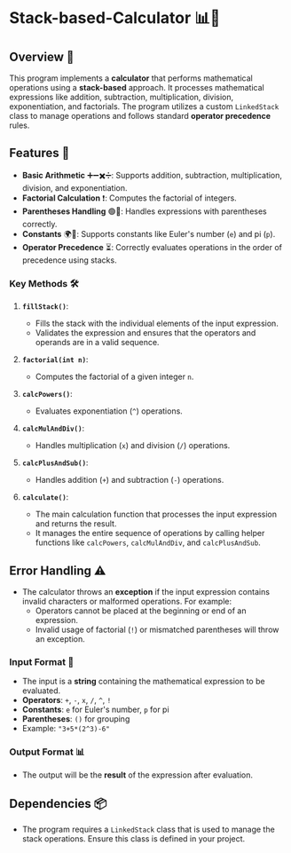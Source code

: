 # Stack-based-Calculator 📊🔢

## Overview 🚀

This program implements a **calculator** that performs mathematical operations using a **stack-based** approach. It processes mathematical expressions like addition, subtraction, multiplication, division, exponentiation, and factorials. The program utilizes a custom `LinkedStack` class to manage operations and follows standard **operator precedence** rules.

## Features 🌟

- **Basic Arithmetic** ➕➖✖️➗: Supports addition, subtraction, multiplication, division, and exponentiation.
- **Factorial Calculation** ❗: Computes the factorial of integers.
- **Parentheses Handling** 🟢🔴: Handles expressions with parentheses correctly.
- **Constants** 🌍📏: Supports constants like Euler's number (`e`) and pi (`p`).
- **Operator Precedence** ⏳: Correctly evaluates operations in the order of precedence using stacks.

### Key Methods 🛠️

1. **`fillStack()`**:
   - Fills the stack with the individual elements of the input expression.
   - Validates the expression and ensures that the operators and operands are in a valid sequence.

2. **`factorial(int n)`**:
   - Computes the factorial of a given integer `n`.

3. **`calcPowers()`**:
   - Evaluates exponentiation (`^`) operations.

4. **`calcMulAndDiv()`**:
   - Handles multiplication (`x`) and division (`/`) operations.

5. **`calcPlusAndSub()`**:
   - Handles addition (`+`) and subtraction (`-`) operations.

6. **`calculate()`**:
   - The main calculation function that processes the input expression and returns the result.
   - It manages the entire sequence of operations by calling helper functions like `calcPowers`, `calcMulAndDiv`, and `calcPlusAndSub`.

## Error Handling ⚠️

- The calculator throws an **exception** if the input expression contains invalid characters or malformed operations. For example:
  - Operators cannot be placed at the beginning or end of an expression.
  - Invalid usage of factorial (`!`) or mismatched parentheses will throw an exception.

### Input Format 📝
- The input is a **string** containing the mathematical expression to be evaluated.
- **Operators**: `+`, `-`, `x`, `/`, `^`, `!`
- **Constants**: `e` for Euler's number, `p` for pi
- **Parentheses**: `()` for grouping
- Example: `"3+5*(2^3)-6"`

### Output Format 📊
- The output will be the **result** of the expression after evaluation.

## Dependencies 📦
- The program requires a `LinkedStack` class that is used to manage the stack operations. Ensure this class is defined in your project.
